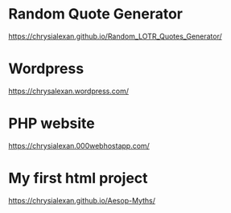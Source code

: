 # Random Quote Generator

https://chrysialexan.github.io/Random_LOTR_Quotes_Generator/

# Wordpress

https://chrysalexan.wordpress.com/

# PHP website

https://chrysialexan.000webhostapp.com/

# My first html project

https://chrysialexan.github.io/Aesop-Myths/
